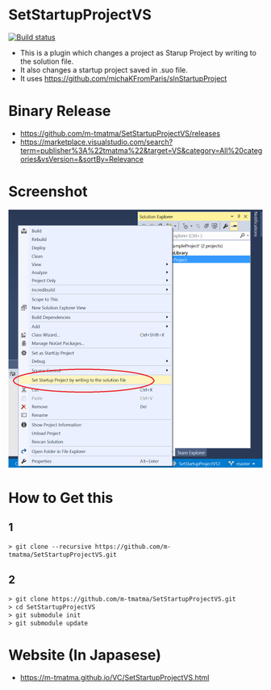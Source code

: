 # SetStartupProjectVS

[![Build status](https://ci.appveyor.com/api/projects/status/ubv1v66jmligw2dm/branch/master?svg=true)](https://ci.appveyor.com/project/m-tmatma/setstartupprojectvs/branch/master)


- This is a plugin which changes a project as Starup Project by writing to the solution file.
- It also changes a startup project saved in .suo file.
- It uses https://github.com/michaKFromParis/slnStartupProject

# Binary Release

- https://github.com/m-tmatma/SetStartupProjectVS/releases
- https://marketplace.visualstudio.com/search?term=publisher%3A%22tmatma%22&target=VS&category=All%20categories&vsVersion=&sortBy=Relevance

# Screenshot

![Visual Studio Plugin which set as StartUp Project](/image/screenshot-en.png?raw=true "screenshot")

# How to Get this

## 1

	> git clone --recursive https://github.com/m-tmatma/SetStartupProjectVS.git

## 2

	> git clone https://github.com/m-tmatma/SetStartupProjectVS.git
	> cd SetStartupProjectVS
	> git submodule init
	> git submodule update

# Website (In Japasese)

- https://m-tmatma.github.io/VC/SetStartupProjectVS.html
